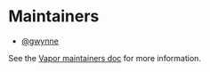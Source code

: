 # Maintainers

- [@gwynne](https://github.com/gwynne)

See the [Vapor maintainers doc](https://github.com/vapor/vapor/blob/main/.github/maintainers.md) for more information.
